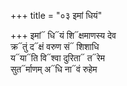 +++
title = "०३ इमां धियं"

+++
इमां᳓ धि᳓यं शि᳓क्षमाणस्य देव  
क्र᳓तुं द᳓क्षं वरुण सं᳓ शिशाधि  
य᳓या᳓ति वि᳓श्वा दुरिता᳓ त᳓रेम  
सुत᳓र्माणम् अ᳓धि ना᳓वं रुहेम